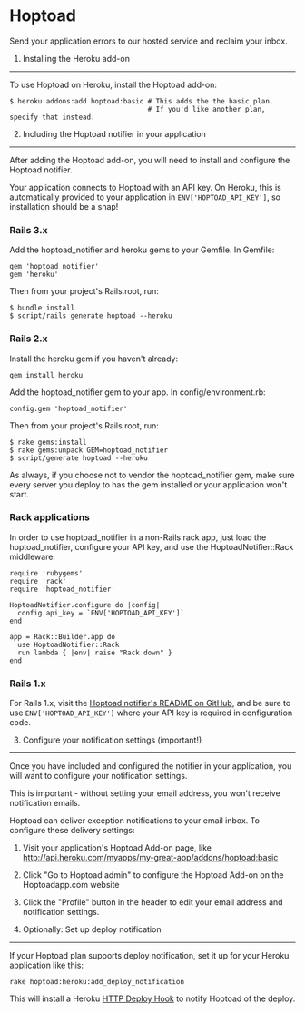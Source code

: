 Hoptoad
===========
Send your application errors to our hosted service and reclaim your inbox.

1. Installing the Heroku add-on
----------------------------
To use Hoptoad on Heroku, install the Hoptoad add-on:

    $ heroku addons:add hoptoad:basic # This adds the the basic plan.
                                      # If you'd like another plan, specify that instead.

2. Including the Hoptoad notifier in your application
--------------------------------------------------
After adding the Hoptoad add-on, you will need to install and configure the Hoptoad notifier.

Your application connects to Hoptoad with an API key. On Heroku, this is automatically provided to your
application in `ENV['HOPTOAD_API_KEY']`, so installation should be a snap!

### Rails 3.x

Add the hoptoad_notifier and heroku gems to your Gemfile.  In Gemfile:

    gem 'hoptoad_notifier'
    gem 'heroku'

Then from your project's Rails.root, run:

    $ bundle install
    $ script/rails generate hoptoad --heroku

### Rails 2.x

Install the heroku gem if you haven't already:

    gem install heroku

Add the hoptoad_notifier gem to your app. In config/environment.rb:

    config.gem 'hoptoad_notifier'

Then from your project's Rails.root, run:

    $ rake gems:install
    $ rake gems:unpack GEM=hoptoad_notifier
    $ script/generate hoptoad --heroku

As always, if you choose not to vendor the hoptoad_notifier gem, make sure
every server you deploy to has the gem installed or your application won't start.

### Rack applications

In order to use hoptoad_notifier in a non-Rails rack app, just load the hoptoad_notifier, configure your API key, and use the HoptoadNotifier::Rack middleware:

    require 'rubygems'
    require 'rack'
    require 'hoptoad_notifier'

    HoptoadNotifier.configure do |config|
      config.api_key = `ENV['HOPTOAD_API_KEY']`
    end

    app = Rack::Builder.app do
      use HoptoadNotifier::Rack
      run lambda { |env| raise "Rack down" }
    end

### Rails 1.x

For Rails 1.x, visit the [Hoptoad notifier's README on GitHub](http://github.com/thoughtbot/hoptoad_notifier),
and be sure to use `ENV['HOPTOAD_API_KEY']` where your API key is required in configuration code.

3. Configure your notification settings (important!)
---------------------------------------------------

Once you have included and configured the notifier in your application,
you will want to configure your notification settings.

This is important - without setting your email address, you won't receive notification emails.

Hoptoad can deliver exception notifications to your email inbox.  To configure these delivery settings:

1. Visit your application's Hoptoad Add-on page, like [ http://api.heroku.com/myapps/my-great-app/addons/hoptoad:basic ](http://api.heroku.com/myapps/my-great-app/addons/hoptoad:basic) 
2. Click "Go to Hoptoad admin" to configure the Hoptoad Add-on on the Hoptoadapp.com website
3. Click the "Profile" button in the header to edit your email address and notification settings.

4. Optionally: Set up deploy notification
-----------------------------------------

If your Hoptoad plan supports deploy notification, set it up for your Heroku application like this:

    rake hoptoad:heroku:add_deploy_notification

This will install a Heroku [HTTP Deploy Hook](http://docs.heroku.com/deploy-hooks) to notify Hoptoad of the deploy.
